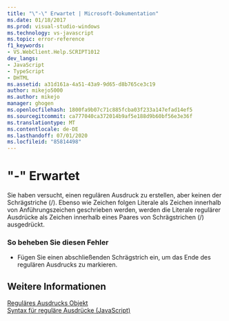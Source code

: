 ```yaml
---
title: "\"-\" Erwartet | Microsoft-Dokumentation"
ms.date: 01/18/2017
ms.prod: visual-studio-windows
ms.technology: vs-javascript
ms.topic: error-reference
f1_keywords:
- VS.WebClient.Help.SCRIPT1012
dev_langs:
- JavaScript
- TypeScript
- DHTML
ms.assetid: a31d161a-4a51-43a9-9d65-d8b765ce3c19
author: mikejo5000
ms.author: mikejo
manager: ghogen
ms.openlocfilehash: 1800fa9b07c71c885fcba03f233a147efad14ef5
ms.sourcegitcommit: ca777040ca372014b9af5e188d9b60bf56e3e36f
ms.translationtype: MT
ms.contentlocale: de-DE
ms.lasthandoff: 07/01/2020
ms.locfileid: "85814498"
---
```

# <a name="expected--"></a>"-" Erwartet
Sie haben versucht, einen regulären Ausdruck zu erstellen, aber keinen der Schrägstriche (/). Ebenso wie Zeichen folgen Literale als Zeichen innerhalb von Anführungszeichen geschrieben werden, werden die Literale regulärer Ausdrücke als Zeichen innerhalb eines Paares von Schrägstrichen (/) ausgedrückt.  
  
### <a name="to-correct-this-error"></a>So beheben Sie diesen Fehler  
  
- Fügen Sie einen abschließenden Schrägstrich ein, um das Ende des regulären Ausdrucks zu markieren.  
  
## <a name="see-also"></a>Weitere Informationen  
 [Reguläres Ausdrucks Objekt](../../javascript/reference/regular-expression-object-javascript.md)   
 [Syntax für reguläre Ausdrücke (JavaScript)](https://msdn.microsoft.com/library/1400241x)